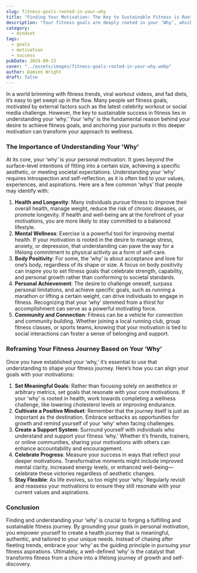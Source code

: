```yaml
---
slug: fitness-goals-rooted-in-your-why
title: "Finding Your Motivation: The Key to Sustainable Fitness is Rooted In Your ‘Why’"
description: "Your fitness goals are deeply rooted in your ‘Why’, which is the key to sustainable success."
category:
  - mindset
tags:
  - goals
  - motivation
  - success
pubDate: 2024-09-23
cover: "../assets/images/fitness-goals-rooted-in-your-why.webp"
author: Damien Wright
draft: false
---
```


In a world brimming with fitness trends, viral workout videos, and fad diets, it’s easy to get swept up in the flow. Many people set fitness goals, motivated by external factors such as the latest celebrity workout or social media challenge. However, the key to sustainable success in fitness lies in understanding your ‘why.’ Your ‘why’ is the fundamental reason behind your desire to achieve fitness goals, and anchoring your pursuits in this deeper motivation can transform your approach to wellness.

### The Importance of Understanding Your 'Why'

At its core, your ‘why’ is your personal motivation. It goes beyond the surface-level intentions of fitting into a certain size, achieving a specific aesthetic, or meeting societal expectations. Understanding your ‘why’ requires introspection and self-reflection, as it is often tied to your values, experiences, and aspirations. Here are a few common ‘whys’ that people may identify with:
1. **Health and Longevity**: Many individuals pursue fitness to improve their overall health, manage weight, reduce the risk of chronic diseases, or promote longevity. If health and well-being are at the forefront of your motivations, you are more likely to stay committed to a balanced lifestyle.
2. **Mental Wellness**: Exercise is a powerful tool for improving mental health. If your motivation is rooted in the desire to manage stress, anxiety, or depression, that understanding can pave the way for a lifelong commitment to physical activity as a form of self-care.
3. **Body Positivity**: For some, the ‘why’ is about acceptance and love for one’s body, regardless of its shape or size. A focus on body positivity can inspire you to set fitness goals that celebrate strength, capability, and personal growth rather than conforming to societal standards.
4. **Personal Achievement**: The desire to challenge oneself, surpass personal limitations, and achieve specific goals, such as running a marathon or lifting a certain weight, can drive individuals to engage in fitness. Recognizing that your ‘why’ stemmed from a thirst for accomplishment can serve as a powerful motivating force.
5. **Community and Connection**: Fitness can be a vehicle for connection and community building. Whether joining a local running club, group fitness classes, or sports teams, knowing that your motivation is tied to social interactions can foster a sense of belonging and support.

### Reframing Your Fitness Journey Based on Your ‘Why’

Once you have established your ‘why,’ it’s essential to use that understanding to shape your fitness journey. Here’s how you can align your goals with your motivations:
1. **Set Meaningful Goals**: Rather than focusing solely on aesthetics or arbitrary metrics, set goals that resonate with your core motivations. If your ‘why’ is rooted in health, work towards completing a wellness challenge, like lowering cholesterol levels or improving endurance.
2. **Cultivate a Positive Mindset**: Remember that the journey itself is just as important as the destination. Embrace setbacks as opportunities for growth and remind yourself of your ‘why’ when facing challenges.
3. **Create a Support System**: Surround yourself with individuals who understand and support your fitness ‘why.’ Whether it’s friends, trainers, or online communities, sharing your motivations with others can enhance accountability and encouragement.
4. **Celebrate Progress**: Measure your success in ways that reflect your deeper motivations. Transformative moments might include improved mental clarity, increased energy levels, or enhanced well-being—celebrate these victories regardless of aesthetic changes.
5. **Stay Flexible**: As life evolves, so too might your ‘why.’ Regularly revisit and reassess your motivations to ensure they still resonate with your current values and aspirations.

### Conclusion

Finding and understanding your ‘why’ is crucial to forging a fulfilling and sustainable fitness journey. By grounding your goals in personal motivation, you empower yourself to create a health journey that is meaningful, authentic, and tailored to your unique needs. Instead of chasing after fleeting trends, embrace your ‘why’ as the guiding principle in pursuing your fitness aspirations. Ultimately, a well-defined ‘why’ is the catalyst that transforms fitness from a chore into a lifelong journey of growth and self-discovery.
